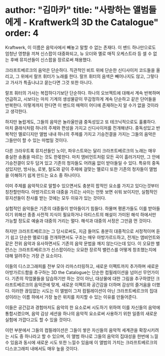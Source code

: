 author: "김마카"
title: "사랑하는 앨범들에게 - Kraftwerk의 3D the Catalogue"
order: 4
==========
Kraftwerk, 이 이름은 음악사에서 빼놓고 말할 수 없는 존재다.
이 밴드 하나만으로도 엄청난 영향을 끼쳐 신스팝이 대중화되고, 뉴 오더와 옐로 매직 오케스트라 등 셀 수 없는 후배 뮤지션들이 신스팝을 장르로써 채용했다.

크라프트베르크의 음악은 단순하다. 직관적인 비트 위에 단순한 신디사이저 코드들을 올리고, 그 위에서 랄프 휘터가 노래를 한다.
랄프 휘터의 음색은 빼어나지도 않고, 그렇다고 가사가 특출나냐고 묻는다면 그것 또한 아니다.

랄프 휘터의 가사는 복잡하다기보단 단순하다. 하나의 오브젝트에 대해서 계속 반복하며 언급하고, 시보다는 마치 기계의 생성물같이
무감정하게 계속 단순하고 같은 단어들을 반복한다. 이렇게까지 한다면 이 밴드의 매력이 어디에 존재하는지 알 수가 없을 것이라고 생각한다.

하지만 놀랍게도, 그들의 음악은 놀라울만큼 중독성있고 또 테크닉적으로도 훌륭하다.
마치 클래식처럼 하나의 주제와 편성을 가지고 신디사이저를 전개해낸다. 중독성있고 반복적인 멜로디지만 앨범 내내 하나의 주제를 가지고
기승전결을 가지는 그들의 음악은 그들만이 할 수 있는 마법일 것이다.

다른 크라우트록 뮤지션들인 노이!, 파우스트와는 달리 크라프트베르크의 노래는 매우 충실한 송폼을 따르는 것도 한몫한다.
마치 앰비언트처럼 모든 곡이 흘러가지만, 그 안에 기승전결이 모두 담겨 있고 기존의 청자들도 어려움 없이 받아들일 수 있다.
특유의 중독성있지만, 방사능, 로봇, 철도와 같이 주제에 걸맞는 멜로디 또한 기존의 청자들이 앨범을 이해하기 쉽게 만드는 요소 중 하나이다.

이미 주제를 음악적으로 말할수 있으면서도 충분히 팝적인 요소를 가지고 있다는것부터 칭찬할만하다.
아방가르드와 대중을 가르는 사이는 언뜻 보면 쉬워 보이지만, 실험적인 뮤지션들이 찬사를 받는 것에는 모두 이유가 있는 것이다.

실험적인 음악들은 기존의 대중들이 받아들이기 힘들다. 하물며 평론가들도 이를 받아들이기 위해선 종종 사전적 지식이 필요하거나
아티스트의 해설이 가미된 해석 하에서만 가능할 정도로 예술과 대중의 거리는 멀다. 해석과 대중의 서정은 그만큼 먼 것이다.

하지만 크라프트베르크는 그 당시로써도, 지금 들어도 충분히 대중적으로 서정적이며 듣기 쉽고 단순한 멜로디를 전개하면서도
구조는 매우 아방가르드하고, 전개는 앰비언트와 같은 전위 음악과 유사하면서도 기존의 음악 문법을 깨지 않는다는데 있다.
이 오묘한 밸런스는 크라프트베르크가 신스팝이라는 오묘한 장르적 밸런스를 어떻게 창조했는지에 대해 알려주는 가장 큰 요소이다.

이들의 디스코그래피를 전부 모아 리마스터링하고, 새로운 이펙트까지 추가하며 새로운 아방가르드함을 추구하는 3D the Catalogue는
단순한 컴필레이션을 넘어선 무언가이다. 기존의 작업물들을 답습하기만 하는 것이 아닌, 대상물에 대한 그림을 추구하였던 크라프트베르크의 음악관에 맞게,
새로운 이펙트와 공간감을 더하며 감상의 즐거움을 더했다. 이러한 끊임없는 시도는 이 앨범이 그저 컴필레이션이 아닌 크라프트베르크의 집대성이라는 이름 하에서
가장 높은 위치를 차지할 수 있는 이유를 만들어준다.

이들은 공간감과 경험마저도 음악의 한 요소로써 시도하기 위하여 이를 자신들의 음악에 통합시켰으며, 
음악 감상 세션을 하나의 음악적 요소로써 사용하기 위한 일종의 새로운 실험에 가깝다고도 할 수 있을 것이다.

이런 부분에서 그들의 컴필레이션은 그들이 쌓은 자신들의 음악적 세계관을 확장시키려는 시도 중 하나라고 할 수 있으며, 
이 앨범 하나로 그들의 음악의 집대성을 한번에 느낄수 있음과 동시에 새로운 시도 또한 느낄수 있음에 이 앨범의 가치는
크라프트베르크의 디스코그래피 내에서도 매우 높을 것이다.